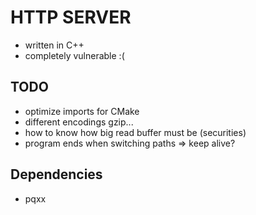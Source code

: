 # HTTP SERVER

- written in C++
- completely vulnerable :(

## TODO

- optimize imports for CMake
- different encodings gzip...
- how to know how big read buffer must be (securities)
- program ends when switching paths => keep alive?

## Dependencies

- pqxx
